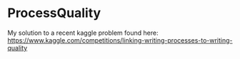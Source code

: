 # ProcessQuality
My solution to a recent kaggle problem found here: https://www.kaggle.com/competitions/linking-writing-processes-to-writing-quality

